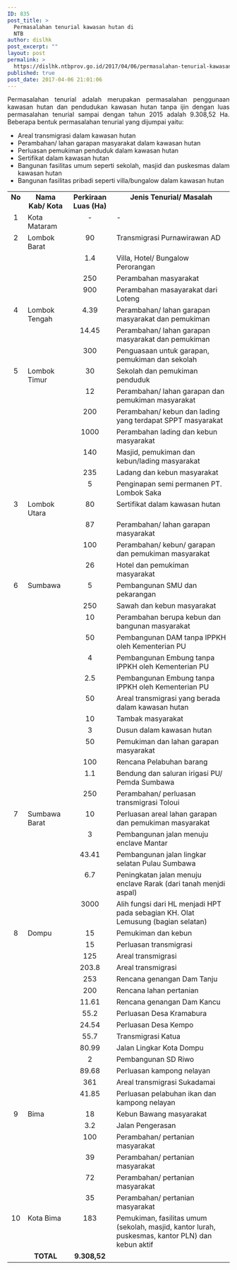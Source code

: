 ```yaml
---
ID: 835
post_title: >
  Permasalahan tenurial kawasan hutan di
  NTB
author: dislhk
post_excerpt: ""
layout: post
permalink: >
  https://dislhk.ntbprov.go.id/2017/04/06/permasalahan-tenurial-kawasan-hutan-di-ntb/
published: true
post_date: 2017-04-06 21:01:06
---
```

<p style="text-align: justify;">Permasalahan tenurial adalah merupakan permasalahan penggunaan kawasan hutan dan pendudukan kawasan hutan tanpa ijin dengan luas permasalahan tenurial sampai dengan tahun 2015 adalah 9.308,52 Ha. Beberapa bentuk permasalahan tenurial yang dijumpai yaitu:</p>

<ul>
 	<li style="text-align: justify;">Areal transmigrasi dalam kawasan hutan</li>
 	<li style="text-align: justify;">Perambahan/ lahan garapan masyarakat&nbsp;dalam kawasan hutan</li>
 	<li style="text-align: justify;">Perluasan pemukiman penduduk&nbsp;dalam kawasan hutan</li>
 	<li style="text-align: justify;">Sertifikat dalam kawasan hutan</li>
 	<li style="text-align: justify;">Bangunan fasilitas umum seperti sekolah, masjid dan puskesmas&nbsp;dalam kawasan hutan</li>
 	<li style="text-align: justify;">Bangunan fasilitas pribadi seperti villa/bungalow&nbsp;dalam kawasan hutan</li>
</ul>
<table border="0" cellspacing="0"><colgroup width="29"></colgroup> <colgroup width="114"></colgroup> <colgroup width="138"></colgroup> <colgroup width="631"></colgroup>
<tbody>
<tr>
<td align="center" valign="top" height="18"><b>No</b></td>
<td align="center" valign="top"><b>Nama Kab/ Kota</b></td>
<td align="center" valign="top"><b>Perkiraan Luas (Ha)</b></td>
<td align="center" valign="top"><b>Jenis Tenurial/ Masalah</b></td>
</tr>
<tr>
<td align="center" valign="top" height="18">1</td>
<td align="left" valign="top">Kota Mataram</td>
<td align="center" valign="top">-</td>
<td align="left" valign="top">-</td>
</tr>
<tr>
<td align="center" valign="top" height="18">2</td>
<td align="left" valign="top">Lombok Barat</td>
<td align="center" valign="top">90</td>
<td align="left" valign="top">Transmigrasi Purnawirawan AD</td>
</tr>
<tr>
<td align="center" valign="top" height="18">&nbsp;</td>
<td align="left" valign="top">&nbsp;</td>
<td align="center" valign="top">1.4</td>
<td align="left" valign="top">Villa, Hotel/ Bungalow Perorangan</td>
</tr>
<tr>
<td align="center" valign="top" height="18">&nbsp;</td>
<td align="left" valign="top">&nbsp;</td>
<td align="center" valign="top">250</td>
<td align="left" valign="top">Perambahan masyarakat</td>
</tr>
<tr>
<td align="center" valign="top" height="18">&nbsp;</td>
<td align="left" valign="top">&nbsp;</td>
<td align="center" valign="top">900</td>
<td align="left" valign="top">Perambahan masayarakat dari Loteng</td>
</tr>
<tr>
<td align="center" valign="top" height="18">4</td>
<td align="left" valign="top">Lombok Tengah</td>
<td align="center" valign="top">4.39</td>
<td align="left" valign="top">Perambahan/ lahan garapan masyarakat dan pemukiman</td>
</tr>
<tr>
<td align="center" valign="top" height="18">&nbsp;</td>
<td align="left" valign="top">&nbsp;</td>
<td align="center" valign="top">14.45</td>
<td align="left" valign="top">Perambahan/ lahan garapan masyarakat dan pemukiman</td>
</tr>
<tr>
<td align="center" valign="top" height="18">&nbsp;</td>
<td align="left" valign="top">&nbsp;</td>
<td align="center" valign="top">300</td>
<td align="left" valign="top">Penguasaan untuk garapan, pemukiman dan sekolah</td>
</tr>
<tr>
<td align="center" valign="top" height="18">5</td>
<td align="left" valign="top">Lombok Timur</td>
<td align="center" valign="top">30</td>
<td align="left" valign="top">Sekolah dan pemukiman penduduk</td>
</tr>
<tr>
<td align="center" valign="top" height="18">&nbsp;</td>
<td align="left" valign="top">&nbsp;</td>
<td align="center" valign="top">12</td>
<td align="left" valign="top">Perambahan/ lahan garapan dan pemukiman masyarakat</td>
</tr>
<tr>
<td align="center" valign="top" height="18">&nbsp;</td>
<td align="left" valign="top">&nbsp;</td>
<td align="center" valign="top">200</td>
<td align="left" valign="top">Perambahan/ kebun dan lading yang terdapat SPPT masyarakat</td>
</tr>
<tr>
<td align="center" valign="top" height="18">&nbsp;</td>
<td align="left" valign="top">&nbsp;</td>
<td align="center" valign="top">1000</td>
<td align="left" valign="top">Perambahan lading dan kebun masyarakat</td>
</tr>
<tr>
<td align="center" valign="top" height="18">&nbsp;</td>
<td align="left" valign="top">&nbsp;</td>
<td align="center" valign="top">140</td>
<td align="left" valign="top">Masjid, pemukiman dan kebun/lading masyarakat</td>
</tr>
<tr>
<td align="center" valign="top" height="18">&nbsp;</td>
<td align="left" valign="top">&nbsp;</td>
<td align="center" valign="top">235</td>
<td align="left" valign="top">Ladang dan kebun masyarakat</td>
</tr>
<tr>
<td align="center" valign="top" height="18">&nbsp;</td>
<td align="left" valign="top">&nbsp;</td>
<td align="center" valign="top">5</td>
<td align="left" valign="top">Penginapan semi permanen PT. Lombok Saka</td>
</tr>
<tr>
<td align="center" valign="top" height="18">3</td>
<td align="left" valign="top">Lombok Utara</td>
<td align="center" valign="top">80</td>
<td align="left" valign="top">Sertifikat dalam kawasan hutan</td>
</tr>
<tr>
<td align="center" valign="top" height="18">&nbsp;</td>
<td align="left" valign="top">&nbsp;</td>
<td align="center" valign="top">87</td>
<td align="left" valign="top">Perambahan/ lahan garapan masyarakat</td>
</tr>
<tr>
<td align="center" valign="top" height="18">&nbsp;</td>
<td align="left" valign="top">&nbsp;</td>
<td align="center" valign="top">100</td>
<td align="left" valign="top">Perambahan/ kebun/ garapan dan pemukiman masyarakat</td>
</tr>
<tr>
<td align="center" valign="top" height="18">&nbsp;</td>
<td align="left" valign="top">&nbsp;</td>
<td align="center" valign="top">26</td>
<td align="left" valign="top">Hotel dan pemukiman masyarakat</td>
</tr>
<tr>
<td align="center" valign="top" height="18">6</td>
<td align="left" valign="top">Sumbawa</td>
<td align="center" valign="top">5</td>
<td align="left" valign="top">Pembangunan SMU dan pekarangan</td>
</tr>
<tr>
<td align="center" valign="top" height="18">&nbsp;</td>
<td align="left" valign="top">&nbsp;</td>
<td align="center" valign="top">250</td>
<td align="left" valign="top">Sawah dan kebun masyarakat</td>
</tr>
<tr>
<td align="center" valign="top" height="18">&nbsp;</td>
<td align="left" valign="top">&nbsp;</td>
<td align="center" valign="top">10</td>
<td align="left" valign="top">Perambahan berupa kebun dan bangunan masyarakat</td>
</tr>
<tr>
<td align="center" valign="top" height="18">&nbsp;</td>
<td align="left" valign="top">&nbsp;</td>
<td align="center" valign="top">50</td>
<td align="left" valign="top">Pembangunan DAM tanpa IPPKH oleh Kementerian PU</td>
</tr>
<tr>
<td align="center" valign="top" height="18">&nbsp;</td>
<td align="left" valign="top">&nbsp;</td>
<td align="center" valign="top">4</td>
<td align="left" valign="top">Pembangunan Embung tanpa IPPKH oleh Kementerian PU</td>
</tr>
<tr>
<td align="center" valign="top" height="18">&nbsp;</td>
<td align="left" valign="top">&nbsp;</td>
<td align="center" valign="top">2.5</td>
<td align="left" valign="top">Pembangunan Embung tanpa IPPKH oleh Kementerian PU</td>
</tr>
<tr>
<td align="center" valign="top" height="18">&nbsp;</td>
<td align="left" valign="top">&nbsp;</td>
<td align="center" valign="top">50</td>
<td align="left" valign="top">Areal transmigrasi yang berada dalam kawasan hutan</td>
</tr>
<tr>
<td align="center" valign="top" height="18">&nbsp;</td>
<td align="left" valign="top">&nbsp;</td>
<td align="center" valign="top">10</td>
<td align="left" valign="top">Tambak masyarakat</td>
</tr>
<tr>
<td align="center" valign="top" height="18">&nbsp;</td>
<td align="left" valign="top">&nbsp;</td>
<td align="center" valign="top">3</td>
<td align="left" valign="top">Dusun dalam kawasan hutan</td>
</tr>
<tr>
<td align="center" valign="top" height="18">&nbsp;</td>
<td align="left" valign="top">&nbsp;</td>
<td align="center" valign="top">50</td>
<td align="left" valign="top">Pemukiman dan lahan garapan masyarakat</td>
</tr>
<tr>
<td align="center" valign="top" height="18">&nbsp;</td>
<td align="left" valign="top">&nbsp;</td>
<td align="center" valign="top">100</td>
<td align="left" valign="top">Rencana Pelabuhan barang</td>
</tr>
<tr>
<td align="center" valign="top" height="18">&nbsp;</td>
<td align="left" valign="top">&nbsp;</td>
<td align="center" valign="top">1.1</td>
<td align="left" valign="top">Bendung dan saluran irigasi PU/ Pemda Sumbawa</td>
</tr>
<tr>
<td align="center" valign="top" height="18">&nbsp;</td>
<td align="left" valign="top">&nbsp;</td>
<td align="center" valign="top">250</td>
<td align="left" valign="top">Perambahan/ perluasan transmigrasi Toloui</td>
</tr>
<tr>
<td align="center" valign="top" height="18">7</td>
<td align="left" valign="top">Sumbawa Barat</td>
<td align="center" valign="top">10</td>
<td align="left" valign="top">Perluasan areal lahan garapan dan pemukiman masyarakat</td>
</tr>
<tr>
<td align="center" valign="top" height="18">&nbsp;</td>
<td align="left" valign="top">&nbsp;</td>
<td align="center" valign="top">3</td>
<td align="left" valign="top">Pembangunan jalan menuju enclave Mantar</td>
</tr>
<tr>
<td align="center" valign="top" height="18">&nbsp;</td>
<td align="left" valign="top">&nbsp;</td>
<td align="center" valign="top">43.41</td>
<td align="left" valign="top">Pembangunan jalan lingkar selatan Pulau Sumbawa</td>
</tr>
<tr>
<td align="center" valign="top" height="18">&nbsp;</td>
<td align="left" valign="top">&nbsp;</td>
<td align="center" valign="top">6.7</td>
<td align="left" valign="top">Peningkatan jalan menuju enclave Rarak (dari tanah menjdi aspal)</td>
</tr>
<tr>
<td align="center" valign="top" height="18">&nbsp;</td>
<td align="left" valign="top">&nbsp;</td>
<td align="center" valign="top">3000</td>
<td align="left" valign="top">Alih fungsi dari HL menjadi HPT pada sebagian KH. Olat Lemusung (bagian selatan)</td>
</tr>
<tr>
<td align="center" valign="top" height="18">8</td>
<td align="left" valign="top">Dompu</td>
<td align="center" valign="top">15</td>
<td align="left" valign="top">Pemukiman dan kebun</td>
</tr>
<tr>
<td align="center" valign="top" height="18">&nbsp;</td>
<td align="left" valign="top">&nbsp;</td>
<td align="center" valign="top">15</td>
<td align="left" valign="top">Perluasan transmigrasi</td>
</tr>
<tr>
<td align="center" valign="top" height="18">&nbsp;</td>
<td align="left" valign="top">&nbsp;</td>
<td align="center" valign="top">125</td>
<td align="left" valign="top">Areal transmigrasi</td>
</tr>
<tr>
<td align="center" valign="top" height="18">&nbsp;</td>
<td align="left" valign="top">&nbsp;</td>
<td align="center" valign="top">203.8</td>
<td align="left" valign="top">Areal transmigrasi</td>
</tr>
<tr>
<td align="center" valign="top" height="18">&nbsp;</td>
<td align="left" valign="top">&nbsp;</td>
<td align="center" valign="top">253</td>
<td align="left" valign="top">Rencana genangan Dam Tanju</td>
</tr>
<tr>
<td align="center" valign="top" height="18">&nbsp;</td>
<td align="left" valign="top">&nbsp;</td>
<td align="center" valign="top">200</td>
<td align="left" valign="top">Rencana lahan pertanian</td>
</tr>
<tr>
<td align="center" valign="top" height="18">&nbsp;</td>
<td align="left" valign="top">&nbsp;</td>
<td align="center" valign="top">11.61</td>
<td align="left" valign="top">Rencana genangan Dam Kancu</td>
</tr>
<tr>
<td align="center" valign="top" height="18">&nbsp;</td>
<td align="left" valign="top">&nbsp;</td>
<td align="center" valign="top">55.2</td>
<td align="left" valign="top">Perluasan Desa Kramabura</td>
</tr>
<tr>
<td align="center" valign="top" height="18">&nbsp;</td>
<td align="left" valign="top">&nbsp;</td>
<td align="center" valign="top">24.54</td>
<td align="left" valign="top">Perluasan Desa Kempo</td>
</tr>
<tr>
<td align="center" valign="top" height="18">&nbsp;</td>
<td align="left" valign="top">&nbsp;</td>
<td align="center" valign="top">55.7</td>
<td align="left" valign="top">Transmigrasi Katua</td>
</tr>
<tr>
<td align="center" valign="top" height="18">&nbsp;</td>
<td align="left" valign="top">&nbsp;</td>
<td align="center" valign="top">80.99</td>
<td align="left" valign="top">Jalan Lingkar Kota Dompu</td>
</tr>
<tr>
<td align="center" valign="top" height="18">&nbsp;</td>
<td align="left" valign="top">&nbsp;</td>
<td align="center" valign="top">2</td>
<td align="left" valign="top">Pembangunan SD Riwo</td>
</tr>
<tr>
<td align="center" valign="top" height="18">&nbsp;</td>
<td align="left" valign="top">&nbsp;</td>
<td align="center" valign="top">89.68</td>
<td align="left" valign="top">Perluasan kampong nelayan</td>
</tr>
<tr>
<td align="center" valign="top" height="18">&nbsp;</td>
<td align="left" valign="top">&nbsp;</td>
<td align="center" valign="top">361</td>
<td align="left" valign="top">Areal transmigrasi Sukadamai</td>
</tr>
<tr>
<td align="center" valign="top" height="18">&nbsp;</td>
<td align="left" valign="top">&nbsp;</td>
<td align="center" valign="top">41.85</td>
<td align="left" valign="top">Perluasan pelabuhan ikan dan kampong nelayan</td>
</tr>
<tr>
<td align="center" valign="top" height="18">9</td>
<td align="left" valign="top">Bima</td>
<td align="center" valign="top">18</td>
<td align="left" valign="top">Kebun Bawang masyarakat</td>
</tr>
<tr>
<td align="center" valign="top" height="18">&nbsp;</td>
<td align="left" valign="top">&nbsp;</td>
<td align="center" valign="top">3.2</td>
<td align="left" valign="top">Jalan Pengerasan</td>
</tr>
<tr>
<td align="center" valign="top" height="18">&nbsp;</td>
<td align="left" valign="top">&nbsp;</td>
<td align="center" valign="top">100</td>
<td align="left" valign="top">Perambahan/ pertanian masyarakat</td>
</tr>
<tr>
<td align="center" valign="top" height="18">&nbsp;</td>
<td align="left" valign="top">&nbsp;</td>
<td align="center" valign="top">39</td>
<td align="left" valign="top">Perambahan/ pertanian masyarakat</td>
</tr>
<tr>
<td align="center" valign="top" height="18">&nbsp;</td>
<td align="left" valign="top">&nbsp;</td>
<td align="center" valign="top">72</td>
<td align="left" valign="top">Perambahan/ pertanian masyarakat</td>
</tr>
<tr>
<td align="center" valign="top" height="18">&nbsp;</td>
<td align="left" valign="top">&nbsp;</td>
<td align="center" valign="top">35</td>
<td align="left" valign="top">Perambahan/ pertanian masyarakat</td>
</tr>
<tr>
<td align="center" valign="top" height="18">10</td>
<td align="left" valign="top">Kota Bima</td>
<td align="center" valign="top">183</td>
<td align="left" valign="top">Pemukiman, fasilitas umum (sekolah, masjid, kantor lurah, puskesmas, kantor PLN) dan kebun aktif</td>
</tr>
<tr>
<td align="center" height="18"><b>&nbsp;</b></td>
<td align="center" valign="top"><b>TOTAL</b></td>
<td align="center" valign="top"><b>9.308,52</b></td>
<td align="left" valign="top">&nbsp;</td>
</tr>
</tbody>
</table>